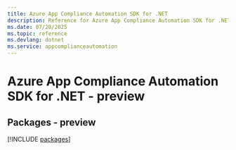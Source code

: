 ```yaml
---
title: Azure App Compliance Automation SDK for .NET
description: Reference for Azure App Compliance Automation SDK for .NET
ms.date: 07/28/2025
ms.topic: reference
ms.devlang: dotnet
ms.service: appcomplianceautomation
---
```

# Azure App Compliance Automation SDK for .NET - preview
## Packages - preview
[!INCLUDE [packages](app-compliance-automation-index.md)]